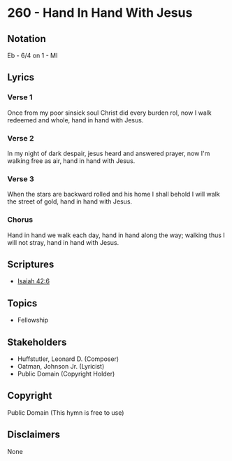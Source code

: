 # 260 - Hand In Hand With Jesus

## Notation

Eb - 6/4 on 1 - MI

## Lyrics

### Verse 1

Once from my poor sinsick soul Christ did every burden rol, now I walk redeemed and whole, hand in hand with Jesus.

### Verse 2

In my night of dark despair, jesus heard and answered prayer, now I'm walking free as air, hand in hand with Jesus.

### Verse 3

When the stars are backward rolled and his home I shall behold I will walk the street of gold, hand in hand with Jesus.

### Chorus

Hand in hand we walk each day, hand in hand along the way; walking thus I will not stray, hand in hand with Jesus.


## Scriptures

- [Isaiah 42:6](https://www.biblegateway.com/passage/?search=Isaiah%2042%3A6)

## Topics

- Fellowship

## Stakeholders

- Huffstutler, Leonard D. (Composer)
- Oatman, Johnson  Jr. (Lyricist)
- Public Domain (Copyright Holder)

## Copyright

Public Domain
(This hymn is free to use)

## Disclaimers

None

